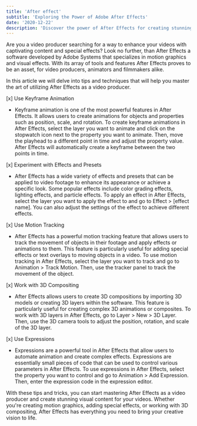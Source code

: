 ```yaml
---
title: 'After effect'
subtitle: 'Exploring the Power of Adobe After Effects'
date: '2020-12-22'
description: 'Discover the power of After Effects for creating stunning visual effects and animations. Our expert tips and tutorials will help you master this essential tool for video production and take your projects to the next level.'
---
```


Are you a video producer searching for a way to enhance your videos with captivating content and special effects? Look no further, than After Effects a software developed by Adobe Systems that specializes in motion graphics and visual effects. With its array of tools and features After Effects proves to be an asset, for video producers, animators and filmmakers alike.

In this article we will delve into tips and techniques that will help you master the art of utilizing After Effects as a video producer.

[x] Use Keyframe Animation

-   Keyframe animation is one of the most powerful features in After Effects. It allows users to create animations for objects and properties such as position, scale, and rotation. To create keyframe animations in After Effects, select the layer you want to animate and click on the stopwatch icon next to the property you want to animate. Then, move the playhead to a different point in time and adjust the property value. After Effects will automatically create a keyframe between the two points in time.

[x] Experiment with Effects and Presets

-   After Effects has a wide variety of effects and presets that can be applied to video footage to enhance its appearance or achieve a specific look. Some popular effects include color grading effects, lighting effects, and particle effects. To apply an effect in After Effects, select the layer you want to apply the effect to and go to Effect > [effect name]. You can also adjust the settings of the effect to achieve different effects.

[x] Use Motion Tracking

-   After Effects has a powerful motion tracking feature that allows users to track the movement of objects in their footage and apply effects or animations to them. This feature is particularly useful for adding special effects or text overlays to moving objects in a video. To use motion tracking in After Effects, select the layer you want to track and go to Animation > Track Motion. Then, use the tracker panel to track the movement of the object.

[x] Work with 3D Compositing

-   After Effects allows users to create 3D compositions by importing 3D models or creating 3D layers within the software. This feature is particularly useful for creating complex 3D animations or composites. To work with 3D layers in After Effects, go to Layer > New > 3D Layer. Then, use the 3D camera tools to adjust the position, rotation, and scale of the 3D layer.

[x] Use Expressions

-   Expressions are a powerful tool in After Effects that allow users to automate animation and create complex effects. Expressions are essentially small pieces of code that can be used to control various parameters in After Effects. To use expressions in After Effects, select the property you want to control and go to Animation > Add Expression. Then, enter the expression code in the expression editor.

With these tips and tricks, you can start mastering After Effects as a video producer and create stunning visual content for your videos. Whether you're creating motion graphics, adding special effects, or working with 3D compositing, After Effects has everything you need to bring your creative vision to life.
